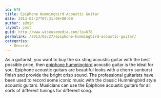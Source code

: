 ```yaml
---
id: 678
title: Epiphone Hummingbird Acoustic Guitar
date: 2013-02-27T07:31:00+00:00
author: admin
layout: post
guid: http://www.wiseusemedia.com/?p=678
permalink: /2013/02/27/epiphone-hummingbird-acoustic-guitar/
categories:
  - General
---
```

As a guitarist, you want to buy the six sting acoustic guitar with the best possible price, then [epiphone hummingbird](http://www.music123.com/guitars/epiphone-hummingbird-acoustic-guitar) acoustic guitar is the ideal for you. Epiphone acoustic guitars are beautiful looks with a cherry sunburst finish and provide the bright crisp sound. The professional guitarists have been used to record some iconic music with the classic Hummingbird style acoustic guitars. Musicians can use the Epiphone acoustic guitars for all sorts of different tunings for different song.